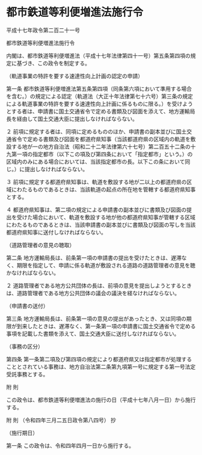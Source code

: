 # 都市鉄道等利便増進法施行令

平成十七年政令第二百二十一号

都市鉄道等利便増進法施行令

内閣は、都市鉄道等利便増進法（平成十七年法律第四十一号）第五条第四項の規定に基づき、この政令を制定する。

（軌道事業の特許を要する速達性向上計画の認定の申請）

第一条 都市鉄道等利便増進法第五条第四項（同条第六項において準用する場合を含む。）の規定による認定（軌道法（大正十年法律第七十六号）第三条の規定による軌道事業の特許を要する速達性向上計画に係るものに限る。）を受けようとする者は、申請書に国土交通省令で定める書類及び図面を添えて、地方運輸局長を経由して国土交通大臣に提出しなければならない。

２ 前項に規定する者は、同項に定めるもののほか、申請書の副本並びに国土交通省令で定める書類及び図面を都道府県知事（当該都道府県の区域内の軌道を敷設する地が一の地方自治法（昭和二十二年法律第六十七号）第二百五十二条の十九第一項の指定都市（以下この項及び第四条において「指定都市」という。）の区域内のみにある場合においては、当該指定都市の長。以下この条において同じ。）に提出しなければならない。

３ 前項に規定する都道府県知事は、軌道を敷設する地が二以上の都道府県の区域にわたるものであるときは、当該軌道の起点の所在地を管轄する都道府県知事とする。

４ 都道府県知事は、第二項の規定による申請書の副本並びに書類及び図面の提出を受けた場合において、軌道を敷設する地が他の都道府県知事が管轄する区域にわたるものであるときは、当該申請書の副本並びに書類及び図面の写しを当該都道府県知事に送付しなければならない。

（道路管理者の意見の聴取）

第二条 地方運輸局長は、前条第一項の申請書の提出を受けたときは、遅滞なく、期限を指定して、申請に係る軌道が敷設される道路の道路管理者の意見を聴かなければならない。

２ 道路管理者である地方公共団体の長は、前項の意見を提出しようとするときは、道路管理者である地方公共団体の議会の議決を経なければならない。

（申請書の送付）

第三条 地方運輸局長は、前条第一項の意見の提出があったとき、又は同項の期限が到来したときは、遅滞なく、第一条第一項の申請書に国土交通省令で定める事項を記載した書類を添えて、国土交通大臣に送付しなければならない。

（事務の区分）

第四条 第一条第二項及び第四項の規定により都道府県又は指定都市が処理することとされている事務は、地方自治法第二条第九項第一号に規定する第一号法定受託事務とする。

附 則

この政令は、都市鉄道等利便増進法の施行の日（平成十七年八月一日）から施行する。

附 則 （令和四年三月二五日政令第八四号） 抄

（施行期日）

第一条 この政令は、令和四年四月一日から施行する。
